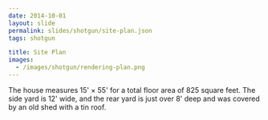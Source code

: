 ```yaml
---
date: 2014-10-01
layout: slide
permalink: slides/shotgun/site-plan.json
tags: shotgun

title: Site Plan
images:
  - /images/shotgun/rendering-plan.png
---
```

The house measures 15' × 55' for a total floor area of 825 square feet. The side yard is 12' wide, and the rear yard is just over 8' deep and was covered by an old shed with a tin roof.